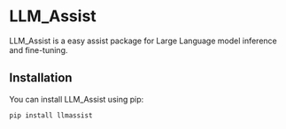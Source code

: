 # LLM_Assist

LLM_Assist is a easy assist package for Large Language model inference and fine-tuning.

## Installation

You can install LLM_Assist using pip:

```bash
pip install llmassist

